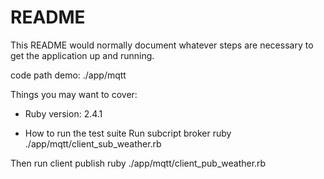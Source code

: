 # README

This README would normally document whatever steps are necessary to get the
application up and running.

code path demo: ./app/mqtt

Things you may want to cover:

* Ruby version: 2.4.1

* How to run the test suite
Run subcript broker
ruby ./app/mqtt/client_sub_weather.rb

Then run client publish
ruby ./app/mqtt/client_pub_weather.rb